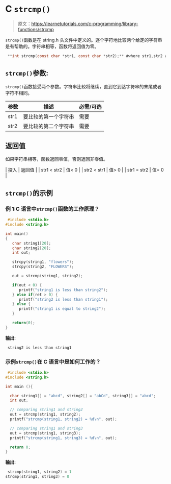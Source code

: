 # C `strcmp()`

> 原文：<https://learnetutorials.com/c-programming/library-functions/strcmp>

`strcmp()`函数是在 string.h 头文件中定义的。逐个字符地比较两个给定的字符串是有帮助的。字符串相等，函数将返回值为零。

```c
 **int strcmp(const char *str1, const char *str2);** #where str1,str2 are strings 

```

## `strcmp()`参数:

`strcmp()`函数接受两个参数。字符串比较将继续，直到它到达字符串的末尾或者字符不相同。

| 参数 | 描述 | 必需/可选 |
| --- | --- | --- |
| str1 | 要比较的第一个字符串 | 需要 |
| str2 | 要比较的第二个字符串 | 需要 |

## 返回值

如果字符串相等，函数返回零值，否则返回非零值。

| 投入 | 返回值 |
| str1 < str2 | 值< 0 |
| str2 < str1 | 值> 0 |
| str1 = str2 | 值= 0 |

## `strcmp()`的示例

### 例 1:C 语言中`strcmp()`函数的工作原理？

```c
 #include <stdio.h>
#include <string.h>

int main()
{
   char string1[20];
   char string2[20];
   int out;

   strcpy(string1, "flowers");
   strcpy(string2, "FLOWERS");

   out = strcmp(string1, string2);

   if(out < 0) {
      printf("string1 is less than string2");
   } else if(ret > 0) {
      printf("string2 is less than string1");
   } else {
      printf("string1 is equal to string2");
   }

   return(0);
} 

```

**输出:**

```c
 string2 is less than string1 
```

### 示例`strcmp()`在 C 语言中是如何工作的？

```c
 #include <stdio.h>
#include <string.h>

int main (){

  char string1[] = "abcd", string2[] = "abCd", string3[] = "abcd";
  int out;

  // comparing string1 and string2
  out = strcmp(string1, string2);
  printf("strcmp(string1, string2) = %d\n", out);

  // comparing string1 and string3
  out = strcmp(string1, string3);
  printf("strcmp(string1, string3) = %d\n", out);

  return 0;
} 

```

**输出:**

```c
 strcmp(string1, string2) = 1
strcmp(string1, string3) = 0 
```